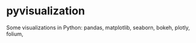 ﻿# pyvisualization


Some visualizations in Python: pandas, matplotlib, seaborn, bokeh, plotly, folium, 


